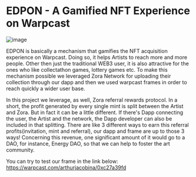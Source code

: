 # EDPON - A Gamified NFT Experience on Warpcast

![image](https://github.com/user-attachments/assets/eb55b007-769c-4c26-b6bd-3d7fa0dd9ec1)

EDPON is basically a mechanism that gamifies the NFT acquisition experience on Warpcast. Doing so, it helps Artists to reach more and more people. Other then just the traditional WEB3 user, it is also attractive for the ones who like collectathon games, lottery games etc. To make this mechanism possible we leveraged Zora Network for uploading their collection through our dapp and then we used warpcast frames in order to reach quickly a wider user base. 

In this project we leverage, as well, Zora referral rewards protocol. In a short, the profit generated by every single mint is split between the Artist and Zora. But in fact it can be a little different. If there's Dapp connecting the user, the Artist and the network, the Dapp developer can also be included in that splitting. There are like 3 different ways to earn this referral profits(invitation, mint and referral), our dapp and frame are up to those 3 ways! Concerning this revenue, one significant amount of it would go to a DAO, for instance, Energy DAO, so that we can help to foster the art community.

You can try to test our frame in the link below:
https://warpcast.com/arthurjacobina/0xc27a39fd
